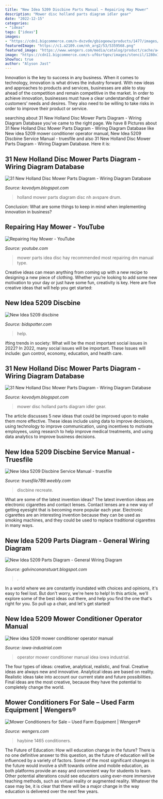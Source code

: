 ```yaml
---
title: "New Idea 5209 Discbine Parts Manual ~ Repairing Hay Mower"
description: "Mower disc holland parts diagram idler gear"
date: "2022-12-15"
categories:
- "ideas"
tags: ["ideas"]
images:
- "https://cdn1.bigcommerce.com/n-dvzvde/gbiogeew/products/1477/images/3466/502055__89660.1497111432.1280.1280.jpg?c=2"
featuredImage: "https://c1.a2109.com/nh_arg2/53/5359568.png"
featured_image: "https://www.wengers.com/media/catalog/product/cache/a4acd9152668a7b92348efd63d9cc64e/n/h/nh_1465.jpg"
image: "https://cdn11.bigcommerce.com/s-uf6srtqev/images/stencil/1280x1280/products/63396/178681/CM165C__23152.1525054600.JPG?c=2&amp;amp;imbypass=on"
ShowToc: true
author: "Alyson Jast"
---
```



Innovation is the key to success in any business. When it comes to technology, innovation is what drives the industry forward. With new ideas and approaches to products and services, businesses are able to stay ahead of the competition and remain competitive in the market. In order to achieve innovation, businesses must have a clear understanding of their customers’ needs and desires. They also need to be willing to take risks in order to improve their product or service.

	

		
searching about 31 New Holland Disc Mower Parts Diagram - Wiring Diagram Database you've came to the right page. We have 8 Pictures about 31 New Holland Disc Mower Parts Diagram - Wiring Diagram Database like New idea 5209 mower conditioner operator manual, New Idea 5209 Discbine Service Manual - truesfile and also 31 New Holland Disc Mower Parts Diagram - Wiring Diagram Database. Here it is:
		
    
## 31 New Holland Disc Mower Parts Diagram - Wiring Diagram Database

<img loading=lazy src="https://c1.a2109.com/nh_arg2/53/5359568.png" onerror="this.onerror=null;this.src='https://tse2.mm.bing.net/th?id=OIP.bzuBVBUdXcmD_9XlwnMSlwHaJK&amp;pid=15.1';" alt="31 New Holland Disc Mower Parts Diagram - Wiring Diagram Database">

_Source: kovodym.blogspot.com_

>holland mower parts diagram disc nh avspare drum. 

	

Conclusion: What are some things to keep in mind when implementing innovation in business?
 

    
## Repairing Hay Mower - YouTube

<img loading=lazy src="https://i.ytimg.com/vi/3uuh5zUDoOg/maxresdefault.jpg" onerror="this.onerror=null;this.src='https://tse2.mm.bing.net/th?id=OIP.Vl8SVXk17_Hy_ZpMq1clYQHaEK&amp;pid=15.1';" alt="Repairing Hay Mower - YouTube">

_Source: youtube.com_

>mower parts idea disc hay recommended most repairing dm manual type. 

	

Creative ideas can mean anything from coming up with a new recipe to designing a new piece of clothing. Whether you’re looking to add some new motivation to your day or just have some fun, creativity is key. Here are five creative ideas that will help you get started: 

    
## New Idea 5209 Discbine

<img loading=lazy src="https://cdn.globalauctionplatform.com/aba01fc5-3e33-4fb6-b89c-a7ae0136195b/c8e13bcf-ebb7-4530-dbb1-df7e8beb5139/original.jpg" onerror="this.onerror=null;this.src='https://tse3.mm.bing.net/th?id=OIP.Ey5jKLKbkJmNGF51qhjhIAHaFj&amp;pid=15.1';" alt="New Idea 5209 discbine">

_Source: bidspotter.com_

>help. 

	

ifting trends in society: What will be the most important social issues in 2022?
In 2022, many social issues will be important. These Issues will include: gun control, economy, education, and health care.

    
## 31 New Holland Disc Mower Parts Diagram - Wiring Diagram Database

<img loading=lazy src="https://cdn11.bigcommerce.com/s-uf6srtqev/images/stencil/1280x1280/products/63396/178681/CM165C__23152.1525054600.JPG?c=2&amp;amp;imbypass=on" onerror="this.onerror=null;this.src='https://tse3.mm.bing.net/th?id=OIP.Mk_hiJqbCB2-mrEObqWkGAHaFj&amp;pid=15.1';" alt="31 New Holland Disc Mower Parts Diagram - Wiring Diagram Database">

_Source: kovodym.blogspot.com_

>mower disc holland parts diagram idler gear. 

	

The article discusses 5 new ideas that could be improved upon to make them more effective. These ideas include using data to improve decisions, using technology to improve communication, using incentives to motivate employees, using research to help improve medical treatments, and using data analytics to improve business decisions.

    
## New Idea 5209 Discbine Service Manual - Truesfile

<img loading=lazy src="https://cdn1.bigcommerce.com/n-dvzvde/gbiogeew/products/1477/images/3466/502055__89660.1497111432.1280.1280.jpg?c=2" onerror="this.onerror=null;this.src='https://tse1.mm.bing.net/th?id=OIP.js11qSTUaWCRemrMDxqQbgHaK4&amp;pid=15.1';" alt="New Idea 5209 Discbine Service Manual - truesfile">

_Source: truesfile789.weebly.com_

>discbine recreate. 

	

What are some of the latest invention ideas?
The latest invention ideas are electronic cigarettes and contact lenses. Contact lenses are a new way of getting eyesight that is becoming more popular each year. Electronic cigarettes are an interesting invention because they can be used as smoking machines, and they could be used to replace traditional cigarettes in many ways.

    
## New Idea 5209 Parts Diagram - General Wiring Diagram

<img loading=lazy src="https://m.media-amazon.com/images/I/41TT-ZMawiL._AC_UL320_.jpg" onerror="this.onerror=null;this.src='https://tse2.mm.bing.net/th?id=OIP.d3yiTa_PEREaWrmfMYYDygAAAA&amp;pid=15.1';" alt="New Idea 5209 Parts Diagram - General Wiring Diagram">

_Source: galvinconanstuart.blogspot.com_

>. 

	

In a world where we are constantly inundated with choices and opinions, it's easy to feel lost. But don't worry, we're here to help! In this article, we'll explore some of the best ideas out there, and help you find the one that's right for you. So pull up a chair, and let's get started!

    
## New Idea 5209 Mower Conditioner Operator Manual

<img loading=lazy src="http://www.iowa-industrial.com/Tristate-Area-/New-idea-5209-mower-conditioner-operator-manual-image-No.jpg" onerror="this.onerror=null;this.src='https://tse2.mm.bing.net/th?id=OIP.n33JD1By3xfb-loc4AbPzAHaFj&amp;pid=15.1';" alt="New idea 5209 mower conditioner operator manual">

_Source: iowa-industrial.com_

>operator mower conditioner manual idea iowa industrial. 

	

The four types of ideas: creative, analytical, realistic, and final.
Creative ideas are always new and innovative. Analytical ideas are based on reality. Realistic ideas take into account our current state and future possibilities. Final ideas are the most creative, because they have the potential to completely change the world.

    
## Mower Conditioners For Sale – Used Farm Equipment | Wengers®

<img loading=lazy src="https://www.wengers.com/media/catalog/product/cache/a4acd9152668a7b92348efd63d9cc64e/n/h/nh_1465.jpg" onerror="this.onerror=null;this.src='https://tse2.mm.bing.net/th?id=OIP.aBe_UMUoHO5oU4_EGK8qFAHaFp&amp;pid=15.1';" alt="Mower Conditioners for Sale – Used Farm Equipment | Wengers®">

_Source: wengers.com_

>haybine 1465 conditioners. 

	

The Future of Education: How will education change in the future?
There is no one definitive answer to this question, as the future of education will be influenced by a variety of factors. Some of the most significant changes in the future would involve a shift towards online and mobile education, as both platforms provide an easy and convenient way for students to learn. Other potential alterations could see educators using ever-more immersive teaching methods, such as virtual reality or augmented reality. Whatever the case may be, it is clear that there will be a major change in the way education is delivered over the next few years.

